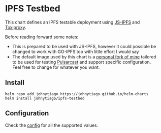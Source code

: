 # IPFS Testbed

This chart defines an IPFS testable deployment using [JS-IPFS](https://github.com/ipfs/js-ipfs) and [Toxiproxy](https://github.com/Shopify/toxiproxy).

Before reading forward some notes:
  * This is prepared to be used with JS-IPFS, however it could possible be changed to work with GO-IPFS too with little effort I would say
  * The default image used by this chart is a [personal fork of mine](https://gitlab.com/johnytiago/js-ipfs/container_registry) tailored to be used for testing [Pulsarcast](https://github.com/johnytiago/js-pulsarcast) and support specific configuration. Feel free to change for whatever you want.

## Install

```
helm repo add johnytiago https://johnytiago.github.io/helm-charts
helm install johnytiago/ipfs-testbed

```

## Configuration

Check the [config](./values.yaml) for all the supported values.
